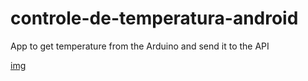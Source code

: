 # controle-de-temperatura-android
App to get temperature from the Arduino and send it to the API

[img](https://imgur.com/a/BEcX9)
